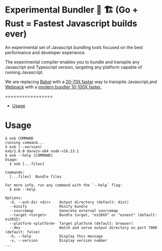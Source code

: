 # Experimental Bundler 🧪 🏗 (Go + Rust = Fastest Javascript builds ever)

An experimental set of Javascript bundling tools focused on the best performance and developer experience.

The experimental compiler enables you to bundle and transpile any Javascript and Typescript version, targeting any platform capable of running Javascript.

We are replacing [Babel](https://babeljs.io/) with a [20-70X faster](https://swc.rs/) way to transpile Javascript,and  [Webpack](https://webpack.js.org/) with a [modern bundler 10-100X faster.](https://esbuild.github.io/)

=================

<!-- toc -->
* [Usage](#usage)
<!-- tocstop -->
# Usage
<!-- usage -->
```sh-session
$ exb COMMAND
running command...
$ exb (--version)
exb/1.0.0 darwin-x64 node-v16.13.1
$ exb --help [COMMAND]
Usage:
  $ exb [...files]

Commands:
  [...files]  Bundle files

For more info, run any command with the `--help` flag:
  $ exb --help

Options:
  -d, --out-dir <dir>    Output directory (default: dist)
  --minify               Minify bundle 
  --sourcemap            Generate external sourcemap 
  --target <target>      Bundle target, "es20XX" or "esnext" (default: es2015)
  --platform <platform>  Target platform (default: browser)
  --dev                  Watch and serve output directory on port 7000 (default: false)
  -h, --help             Display this message 
  -v, --version          Display version number 
...
```
<!-- usagestop -->
